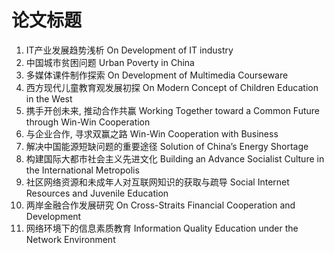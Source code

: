 # 论文标题

1. IT产业发展趋势浅析 On Development of IT industry
2. 中国城市贫困问题 Urban Poverty in China
3. 多媒体课件制作探索 On Development of Multimedia Courseware
4. 西方现代儿童教育观发展初探 On Modern Concept of Children Education in the West
5. 携手开创未来, 推动合作共赢 Working Together toward a Common Future through Win-Win Cooperation
6. 与企业合作, 寻求双赢之路 Win-Win Cooperation with Business
7. 解决中国能源短缺问题的重要途径 Solution of China’s Energy Shortage
8. 构建国际大都市社会主义先进文化 Building an Advance Socialist Culture in the International Metropolis
9. 社区网络资源和未成年人对互联网知识的获取与疏导 Social Internet Resources and Juvenile Education
10. 两岸金融合作发展研究 On Cross-Straits Financial Cooperation and Development
11. 网络环境下的信息素质教育 Information Quality Education under the Network Environment